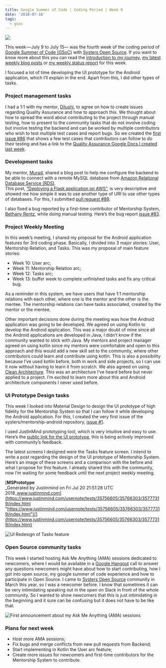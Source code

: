 ```yaml
---
title: Google Summer of Code | Coding Period | Week 9
date: '2018-07-16'
tags:
  - gsoc
---
```


![](/images/gsoc-week-9-cover.png)

This week — July 9 to July 15— was the fourth week of the coding period of [Google Summer of Code (GSoC)](https://summerofcode.withgoogle.com/) with [Systers Open Source](https://github.com/systers). If you want to know more about this you can read the [introduction to my journey](https://medium.com/isabel-costa-gsoc/intro-to-google-summer-of-code-with-systers-open-source-dbdaa92bd189), [my latest weekly blog posts](https://medium.com/isabel-costa-gsoc) or [my weekly status report](https://github.com/systers/mentorship-backend/wiki/GSoC-2018-Isabel-Costa#weekly-status-report-for-week-9) for this week.

I focused a lot of time developing the UI prototype for the Android application, which I’ll explain in the end. Apart from this, I did other types of tasks.

### Project management tasks

I had a 1:1 with my mentor, [Dilushi](https://github.com/Dilu9218), to agree on how to create issues regarding Quality Assurance and how to approach this. We thought about how to spread the word about contributing to the project through manual testing, how to present to the community tasks that do not involve coding but involve testing the backend and can be worked by multiple contributors who wish to test multiple test cases and report bugs. So we created the [first issue #86](https://github.com/systers/mentorship-backend/issues/86) that shows a few test cases that contributors can follow to do their testing and has a link to the [Quality Assurance Google Docs I created last week](https://docs.google.com/document/d/1kStdMWK9K93zlsjIFbU2fODE98NK3a4nJGtYtBEyrlo/).

### Development tasks

My mentor, [Murad](https://github.com/m-murad), shared a blog post to help me configure the backend to be able to connect with a remote MySQL database from [Amazon Relational Database Service (RDS)](https://aws.amazon.com/rds/).  
This post, [“Deploying a Flask application on AWS”](https://medium.com/@rodkey/deploying-a-flask-application-on-aws-a72daba6bb80), is very descriptive and showed me how simple it was to use another type of URI to use other types of databases. For this, I submitted [pull request #89](https://github.com/systers/mentorship-backend/pull/89).

I also fixed a bug reported by a first-time contributor of Mentorship System, [Bethany Rentz](https://github.com/bethanyr), while doing manual testing. Here’s the bug report [issue #83](https://github.com/systers/mentorship-backend/issues/83).

### Project Weekly Meeting

In this week’s meeting, I shared my proposal for the Android application features for 3rd coding phase. Basically, I divided into 3 major stories: User, Mentorship Relation, and Tasks. This was my proposal of main feature stories:

-   Week 10: User arc;
-   Week 11: Mentorship Relation arc;
-   Week 12: Tasks arc;
-   Week 13: buffer week to complete unfinished tasks and fix any critical bug.

As a reminder in this system, we have users that have 1:1 mentorship relations with each other, where one is the mentor and the other is the mentee. The mentorship relations can have tasks associated, created by the mentor or the mentee.

Other important decisions done during the meeting was how the Android application was going to be developed. We agreed on using Kotlin to develop the Android application. This was a major doubt of mine since all the Android applications are developed in Java, I didn’t know if the community wanted to stick with Java. My mentors and project manager agreed on using kotlin since my mentors were comfortable and open to this approach and this would add a new skill set to the community, where other contributors could learn and contribute using kotlin. This is also a possibility because I’ve used kotlin before, both in work and side projects, so I can use it now without having to learn it from scratch. We also agreed on using [Clean Architecture](https://8thlight.com/blog/uncle-bob/2012/08/13/the-clean-architecture.html). This was an architecture I’ve heard before but never applied to a project. I’m excited to learn more about this and Android architecture components I never used before.

### UI Prototype Design tasks

This week I looked into Material Design to design the UI prototype of high fidelity for the Mentorship System so that I can follow it while developing the Android application. For this, I created the very first issue of the systers/mentorship-android repository, [issue #1](https://github.com/systers/mentorship-android/issues/1).

I used JustInMind prototyping tool, which is very intuitive and easy to use. Here’s the [public link for the UI prototype](https://www.justinmind.com/usernote/tests/35756605/35766303/35777319/index.html), this is being actively improved with community’s feedback.

The latest screens I designed were the Tasks feature screen. I intend to write a post regarding the design of the UI prototype of Mentorship System. Here’s an image of these screens and a comparison with the before and what I propose for this feature. I already shared this with the community, now I’m waiting for some feedback until the next project weekly meeting.

[**MSPrototype**  
_Generated by Justinmind on Fri Jul 20 21:51:28 UTC 2018_www.justinmind.com](https://www.justinmind.com/usernote/tests/35756605/35766303/35777319/index.html "https://www.justinmind.com/usernote/tests/35756605/35766303/35777319/index.html")[](https://www.justinmind.com/usernote/tests/35756605/35766303/35777319/index.html)

![UI Redesign of Tasks feature](/images/gsoc-week-9-ui-design.png)

### Open Source community tasks

This week I started hosting Ask Me Anything (AMA) sessions dedicated to newcomers, where I would be available in a [Google Hangout](https://hangouts.google.com) call to answer any questions newcomers might have about how to start contributing, how I got into open source, my google summer of code experience and how to participate in Open Source. I came to [Systers Open Source](http://systers.io/) community in March this year, so I was a newcomer before. I know that sometimes it can be very intimidating speaking out in the open on Slack in front of the whole community. So I wanted to show newcomers that this is just intimidating in the beginning and it sure can be confusing but it does not have to be like that.

![First announcement about my Ask Me Anything (AMA) sessions](/images/gsoc-week-9-ama.png)

### Plans for next week

-   Host more AMA sessions;
-   Fix bugs and merge conflicts from new pull requests from Backend;
-   Start implementing in Kotlin the User arc feature;
-   Create more issues for newcomers and first-time contributors for the Mentorship System to contribute.
